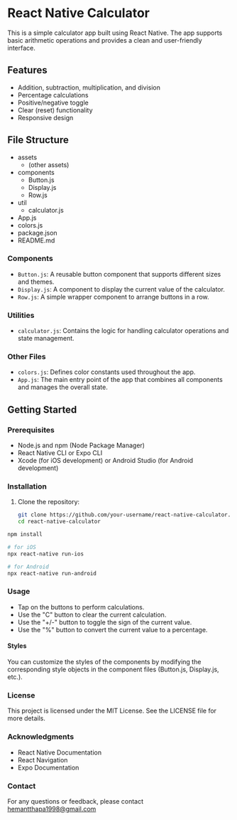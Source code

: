 # React Native Calculator

This is a simple calculator app built using React Native. The app supports basic arithmetic operations and provides a clean and user-friendly interface.

## Features

- Addition, subtraction, multiplication, and division
- Percentage calculations
- Positive/negative toggle
- Clear (reset) functionality
- Responsive design

## File Structure
- assets
  - (other assets)
- components
  - Button.js
  - Display.js
  - Row.js
- util
  - calculator.js
- App.js
- colors.js
- package.json
- README.md


### Components

- `Button.js`: A reusable button component that supports different sizes and themes.
- `Display.js`: A component to display the current value of the calculator.
- `Row.js`: A simple wrapper component to arrange buttons in a row.

### Utilities

- `calculator.js`: Contains the logic for handling calculator operations and state management.

### Other Files

- `colors.js`: Defines color constants used throughout the app.
- `App.js`: The main entry point of the app that combines all components and manages the overall state.

## Getting Started

### Prerequisites

- Node.js and npm (Node Package Manager)
- React Native CLI or Expo CLI
- Xcode (for iOS development) or Android Studio (for Android development)

### Installation

1. Clone the repository:
   ```sh
   git clone https://github.com/your-username/react-native-calculator.git
   cd react-native-calculator

```sh
npm install

# for iOS
npx react-native run-ios

# for Android    
npx react-native run-android 
```
### Usage

- Tap on the buttons to perform calculations.
- Use the "C" button to clear the current calculation.
- Use the "+/-" button to toggle the sign of the current value.
- Use the "%" button to convert the current value to a percentage.

#### Styles
You can customize the styles of the components by modifying the corresponding style objects in the component files (Button.js, Display.js, etc.).

### License
This project is licensed under the MIT License. See the LICENSE file for more details.

### Acknowledgments
- React Native Documentation
- React Navigation
- Expo Documentation

### Contact
For any questions or feedback, please contact hemantthapa1998@gmail.com
